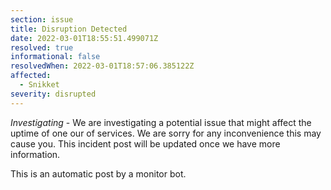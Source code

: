 ```yaml
---
section: issue
title: Disruption Detected
date: 2022-03-01T18:55:51.499071Z
resolved: true
informational: false
resolvedWhen: 2022-03-01T18:57:06.385122Z
affected:
  - Snikket
severity: disrupted
---
```

*Investigating* - We are investigating a potential issue that might affect the uptime of one our of services. We are sorry for any inconvenience this may cause you. This incident post will be updated once we have more information.

This is an automatic post by a monitor bot.
        